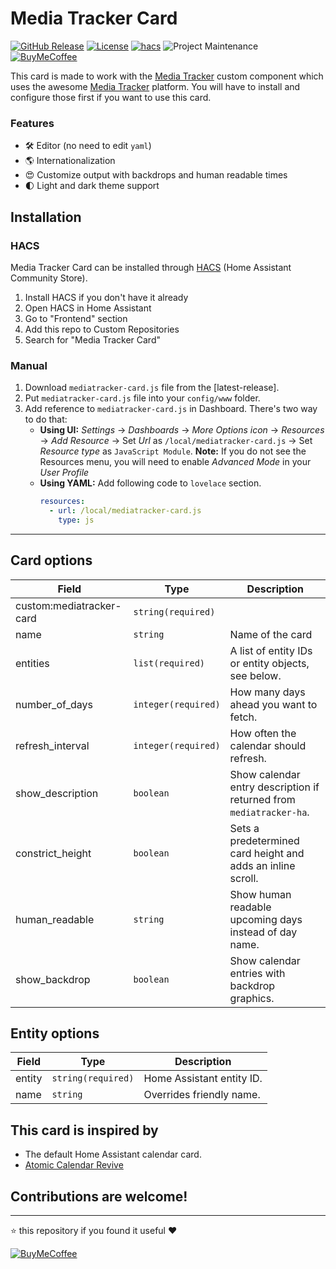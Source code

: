 # Media Tracker Card

[![GitHub Release][releases-shield]][releases]
[![License][license-shield]](LICENSE)
[![hacs][hacs-badge]][hacs-url]
![Project Maintenance][maintenance-shield]
[![BuyMeCoffee][buymecoffeebadge]][buymecoffee]

This card is made to work with the [Media Tracker](https://github.com/jonkristian/mediatracker-ha) custom component which uses the awesome [Media Tracker](https://github.com/bonukai/MediaTracker) platform. You will have to install and configure those first if you want to use this card.

### Features

- 🛠 Editor (no need to edit `yaml`)
- 🌎 Internationalization
- 😍 Customize output with backdrops and human readable times
- 🌓 Light and dark theme support

## Installation

### HACS

Media Tracker Card can be installed through [HACS][hacs] (Home Assistant Community Store).

1. Install HACS if you don't have it already
2. Open HACS in Home Assistant
3. Go to "Frontend" section
4. Add this repo to Custom Repositories
5. Search for "Media Tracker Card"

### Manual

1. Download `mediatracker-card.js` file from the [latest-release].
2. Put `mediatracker-card.js` file into your `config/www` folder.
3. Add reference to `mediatracker-card.js` in Dashboard. There's two way to do that:
   - **Using UI:** _Settings_ → _Dashboards_ → _More Options icon_ → _Resources_ → _Add Resource_ → Set _Url_ as `/local/mediatracker-card.js` → Set _Resource type_ as `JavaScript Module`.
     **Note:** If you do not see the Resources menu, you will need to enable _Advanced Mode_ in your _User Profile_
   - **Using YAML:** Add following code to `lovelace` section.
     ```yaml
     resources:
       - url: /local/mediatracker-card.js
         type: js
     ```

---

## Card options

| Field                    | Type                | Description                                                         |
| -----------------        | ------------------- | ------------------------------------------------------------------- |
| custom:mediatracker-card | `string(required)`  |
| name                     | `string`            | Name of the card                                                    |
| entities                 | `list(required)`    | A list of entity IDs or entity objects, see below.                  |
| number_of_days           | `integer(required)` | How many days ahead you want to fetch.                              |
| refresh_interval         | `integer(required)` | How often the calendar should refresh.                              |
| show_description         | `boolean`           | Show calendar entry description if returned from `mediatracker-ha`. |
| constrict_height         | `boolean`           | Sets a predetermined card height and adds an inline scroll.         |
| human_readable           | `string`            | Show human readable upcoming days instead of day name.              |
| show_backdrop            | `boolean`           | Show calendar entries with  backdrop graphics.                      |

## Entity options

| Field               | Type               | Description                                           |
| ------------------- | ------------------ | ----------------------------------------------------- |
| entity              | `string(required)` | Home Assistant entity ID.                             |
| name                | `string`           | Overrides friendly name.                              |


## This card is inspired by
- The default Home Assistant calendar card.
- [Atomic Calendar Revive](https://github.com/totaldebug/atomic-calendar-revive/)

## Contributions are welcome!

---

⭐️ this repository if you found it useful ❤️

[![BuyMeCoffee][buymecoffebadge2]][buymecoffee]

<!-- Badges -->

[buymecoffee]: https://www.buymeacoffee.com/jonkristian
[buymecoffeebadge]: https://img.shields.io/badge/buy%20me%20a%20coffee-donate-yellow.svg?style=for-the-badge
[buymecoffebadge2]: https://bmc-cdn.nyc3.digitaloceanspaces.com/BMC-button-images/custom_images/white_img.png
[hacs-url]: https://github.com/hacs/integration
[hacs-badge]: https://img.shields.io/badge/HACS-Custom-orange.svg?style=for-the-badge
[forum-shield]: https://img.shields.io/badge/community-forum-brightgreen.svg?style=for-the-badge
[forum]: https://community.home-assistant.io/
[license-shield]: https://img.shields.io/github/license/jonkristian/mediatracker-ha-card.svg?style=for-the-badge
[maintenance-shield]: https://img.shields.io/badge/maintainer-Jon%20Kristian%20Nilsen%20%40jonkristian-blue.svg?style=for-the-badge
[releases-shield]: https://img.shields.io/github/release/jonkristian/mediatracker-ha-card.svg?style=for-the-badge
[releases]: https://github.com/jonkristian/mediatracker-ha-card/releases

<!-- References -->

[hacs]: https://hacs.xyz
[exampleimg]: example.png
